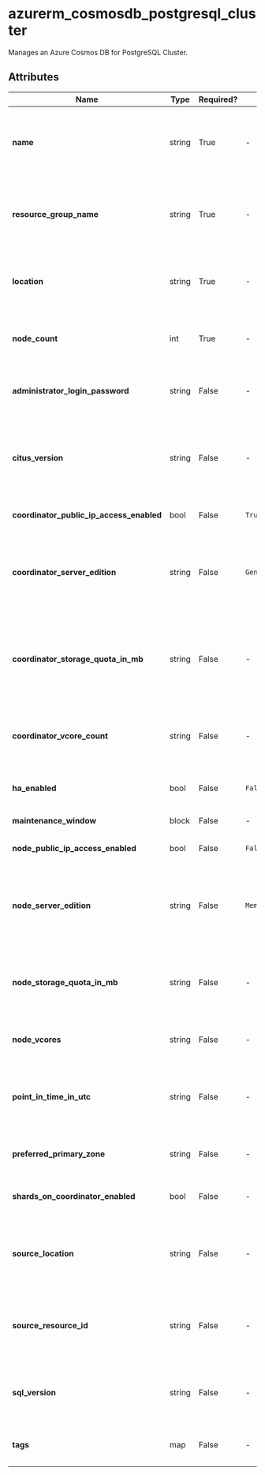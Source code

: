 # azurerm_cosmosdb_postgresql_cluster

Manages an Azure Cosmos DB for PostgreSQL Cluster.

## Attributes

| Name | Type | Required? | Default  | possible values | Description |
| ---- | ---- | --------- | -------- | ----------- | ----------- |
| **name** | string | True | -  |  -  | The name which should be used for this Azure Cosmos DB for PostgreSQL Cluster. Changing this forces a new resource to be created. | 
| **resource_group_name** | string | True | -  |  -  | The name of the Resource Group where the Azure Cosmos DB for PostgreSQL Cluster should exist. Changing this forces a new resource to be created. | 
| **location** | string | True | -  |  -  | The Azure Region where the Azure Cosmos DB for PostgreSQL Cluster should exist. Changing this forces a new resource to be created. | 
| **node_count** | int | True | -  |  -  | The worker node count of the Azure Cosmos DB for PostgreSQL Cluster. Possible value is between `0` and `20` except `1`. | 
| **administrator_login_password** | string | False | -  |  -  | The password of the administrator login. This is required when `source_resource_id` is not set. | 
| **citus_version** | string | False | -  |  `8.3`, `9.0`, `9.1`, `9.2`, `9.3`, `9.4`, `9.5`, `10.0`, `10.1`, `10.2`, `11.0`, `11.1`, `11.2`, `11.3`, `12.1`  | The citus extension version on the Azure Cosmos DB for PostgreSQL Cluster. Possible values are `8.3`, `9.0`, `9.1`, `9.2`, `9.3`, `9.4`, `9.5`, `10.0`, `10.1`, `10.2`, `11.0`, `11.1`, `11.2`, `11.3` and `12.1`. | 
| **coordinator_public_ip_access_enabled** | bool | False | `True`  |  -  | Is public access enabled on coordinator? Defaults to `true`. | 
| **coordinator_server_edition** | string | False | `GeneralPurpose`  |  `BurstableGeneralPurpose`, `BurstableMemoryOptimized`, `GeneralPurpose`, `MemoryOptimized`  | The edition of the coordinator server. Possible values are `BurstableGeneralPurpose`, `BurstableMemoryOptimized`, `GeneralPurpose` and `MemoryOptimized`. Defaults to `GeneralPurpose`. | 
| **coordinator_storage_quota_in_mb** | string | False | -  |  `32768`, `65536`, `131072`, `262144`, `524288`, `1048576`, `2097152`, `4194304`, `8388608`, `16777216`, `33554432`  | The coordinator storage allowed for the Azure Cosmos DB for PostgreSQL Cluster. Possible values are `32768`, `65536`, `131072`, `262144`, `524288`, `1048576`, `2097152`, `4194304`, `8388608`, `16777216`, and `33554432`. | 
| **coordinator_vcore_count** | string | False | -  |  `1`, `2`, `4`, `8`, `16`, `32`, `64`, `96`  | The coordinator vCore count for the Azure Cosmos DB for PostgreSQL Cluster. Possible values are `1`, `2`, `4`, `8`, `16`, `32`, `64` and `96`. | 
| **ha_enabled** | bool | False | `False`  |  -  | Is high availability enabled for the Azure Cosmos DB for PostgreSQL cluster? Defaults to `false`. | 
| **maintenance_window** | block | False | -  |  -  | A `maintenance_window` block. | 
| **node_public_ip_access_enabled** | bool | False | `False`  |  -  | Is public access enabled on worker nodes. Defaults to `false`. | 
| **node_server_edition** | string | False | `MemoryOptimized`  |  `BurstableGeneralPurpose`, `BurstableMemoryOptimized`, `GeneralPurpose`, `MemoryOptimized`  | The edition of the node server. Possible values are `BurstableGeneralPurpose`, `BurstableMemoryOptimized`, `GeneralPurpose` and `MemoryOptimized`. Defaults to `MemoryOptimized`. | 
| **node_storage_quota_in_mb** | string | False | -  |  `32768`, `65536`, `131072`, `262144`, `524288`, `1048576`, `2097152`, `4194304`, `8388608`, `16777216`  | The storage quota in MB on each worker node. Possible values are `32768`, `65536`, `131072`, `262144`, `524288`, `1048576`, `2097152`, `4194304`, `8388608` and `16777216`. | 
| **node_vcores** | string | False | -  |  `1`, `2`, `4`, `8`, `16`, `32`, `64`, `96`, `104`  | The vCores count on each worker node. Possible values are `1`, `2`, `4`, `8`, `16`, `32`, `64`, `96` and `104`. | 
| **point_in_time_in_utc** | string | False | -  |  -  | The date and time in UTC (ISO8601 format) for the Azure Cosmos DB for PostgreSQL cluster restore. Changing this forces a new resource to be created. | 
| **preferred_primary_zone** | string | False | -  |  -  | The preferred primary availability zone for the Azure Cosmos DB for PostgreSQL cluster. | 
| **shards_on_coordinator_enabled** | bool | False | -  |  -  | Is shards on coordinator enabled for the Azure Cosmos DB for PostgreSQL cluster. | 
| **source_location** | string | False | -  |  -  | The Azure region of the source Azure Cosmos DB for PostgreSQL cluster for read replica clusters. Changing this forces a new resource to be created. | 
| **source_resource_id** | string | False | -  |  -  | The resource ID of the source Azure Cosmos DB for PostgreSQL cluster for read replica clusters. Changing this forces a new resource to be created. | 
| **sql_version** | string | False | -  |  `11`, `12`, `13`, `14`, `15`, `16`  | The major PostgreSQL version on the Azure Cosmos DB for PostgreSQL cluster. Possible values are `11`, `12`, `13`, `14`, `15` and `16`. | 
| **tags** | map | False | -  |  -  | A mapping of tags which should be assigned to the Azure Cosmos DB for PostgreSQL Cluster. | 

